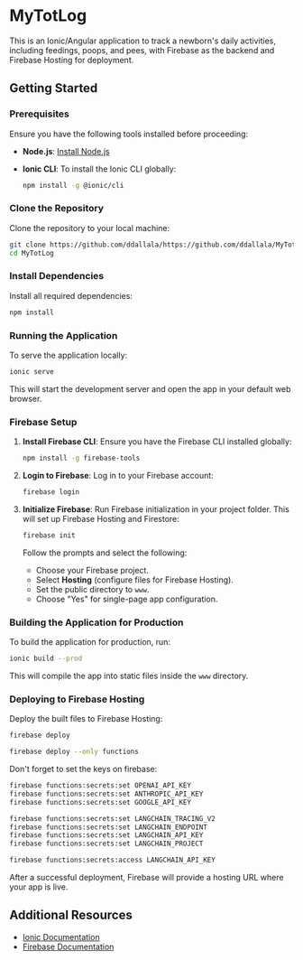 # MyTotLog

This is an Ionic/Angular application to track a newborn's daily activities, including feedings, poops, and pees, with Firebase as the backend and Firebase Hosting for deployment.

## Getting Started

### Prerequisites

Ensure you have the following tools installed before proceeding:

- **Node.js**: [Install Node.js](https://nodejs.org/)
- **Ionic CLI**: To install the Ionic CLI globally:
  
  ```bash
  npm install -g @ionic/cli
  ```

### Clone the Repository

Clone the repository to your local machine:

```bash
git clone https://github.com/ddallala/https://github.com/ddallala/MyTotLog.git
cd MyTotLog
```

### Install Dependencies

Install all required dependencies:

```bash
npm install
```

### Running the Application

To serve the application locally:

```bash
ionic serve
```

This will start the development server and open the app in your default web browser.

### Firebase Setup

1. **Install Firebase CLI**: Ensure you have the Firebase CLI installed globally:

   ```bash
   npm install -g firebase-tools
   ```

2. **Login to Firebase**: Log in to your Firebase account:

   ```bash
   firebase login
   ```

3. **Initialize Firebase**: Run Firebase initialization in your project folder. This will set up Firebase Hosting and Firestore:

   ```bash
   firebase init
   ```

   Follow the prompts and select the following:
   - Choose your Firebase project.
   - Select **Hosting** (configure files for Firebase Hosting).
   - Set the public directory to `www`.
   - Choose "Yes" for single-page app configuration.
   
### Building the Application for Production

To build the application for production, run:

```bash
ionic build --prod
```

This will compile the app into static files inside the `www` directory.

### Deploying to Firebase Hosting

Deploy the built files to Firebase Hosting:

```bash
firebase deploy
```

```bash
firebase deploy --only functions
```

Don't forget to set the keys on firebase:
```bash
firebase functions:secrets:set OPENAI_API_KEY
firebase functions:secrets:set ANTHROPIC_API_KEY
firebase functions:secrets:set GOOGLE_API_KEY

firebase functions:secrets:set LANGCHAIN_TRACING_V2
firebase functions:secrets:set LANGCHAIN_ENDPOINT
firebase functions:secrets:set LANGCHAIN_API_KEY
firebase functions:secrets:set LANGCHAIN_PROJECT

firebase functions:secrets:access LANGCHAIN_API_KEY
```

After a successful deployment, Firebase will provide a hosting URL where your app is live.

## Additional Resources

- [Ionic Documentation](https://ionicframework.com/docs)
- [Firebase Documentation](https://firebase.google.com/docs)
